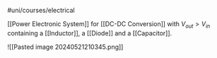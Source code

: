 #uni/courses/electrical 

[[Power Electronic System]] for [[DC-DC Conversion]] with $V_{out} > V_{in}$ containing a [[Inductor]], a [[Diode]] and a [[Capacitor]].

![[Pasted image 20240521210345.png]]